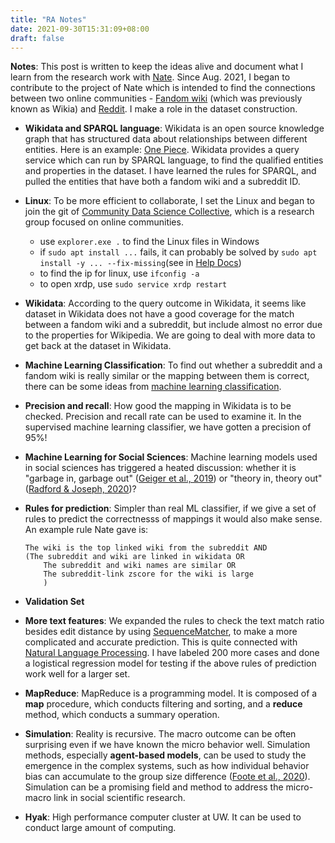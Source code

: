```yaml
---
title: "RA Notes"
date: 2021-09-30T15:31:09+08:00
draft: false
---
```


**Notes**: This post is written to keep the ideas alive and document what I learn from the research work with [Nate](https://teblunthuis.cc). Since Aug. 2021, I began to contribute to the project of Nate which is intended to find the connections between two online communities - [Fandom wiki](https://www.fandom.com/explore) (which was previously known as Wikia) and [Reddit](www.reddit.com). I make a role in the dataset construction.

- **Wikidata and SPARQL language**: Wikidata is an open source knowledge graph that has structured data about relationships between different entities. Here is an example: [One Piece](https://www.wikidata.org/wiki/Q673). Wikidata provides a query service which can run by SPARQL language, to find the qualified entities and properties in the dataset. I have learned the rules for SPARQL, and pulled the entities that have both a fandom wiki and a subreddit ID. 
- **Linux**: To be more efficient to collaborate, I set the Linux and began to join the git of [Community Data Science Collective](https://wiki.communitydata.science/Main_Page), which is a research group focused on online communities. 
	- use `explorer.exe .` to find the Linux files in Windows
	- if `sudo apt install ...` fails, it can probably be solved by `sudo apt install -y ... --fix-missing`(see in [Help Docs](https://help.aliyun.com/knowledge_detail/41205.html?spm=a2c6h.13066369.0.0.21837b3ejhCgyA)) 
	- to find the ip for linux, use `ifconfig -a`
	- to open xrdp, use `sudo service xrdp restart`
- **Wikidata**: According to the query outcome in Wikidata, it seems like dataset in Wikidata does not have a good coverage for the match between a fandom wiki and a subreddit, but include almost no error due to the properties for Wikipedia. We are going to deal with more data to get back at the dataset in Wikidata.

- **Machine Learning Classification**: To find out whether a subreddit and a fandom wiki is really similar or the mapping between them is correct, there can be some ideas from [machine learning classification](https://machinelearningmastery.com/types-of-classification-in-machine-learning/).


- **Precision and recall**: How good the mapping in Wikidata is to be checked. Precision and recall rate can be used to examine it. In the supervised machine learning classifier, we have gotten a precision of 95%!

- **Machine Learning for Social Sciences**: Machine learning models used in social sciences has triggered a heated discussion: whether it is "garbage in, garbage out" ([Geiger et al., 2019](https://doi.org/10.1145/3351095.3372862)) or "theory in, theory out" ([Radford & Joseph, 2020](https://doi.org/10.3389/fdata.2020.00018))?

- **Rules for prediction**: Simpler than real ML classifier, if we give a set of rules to predict the correctnesss of mappings it would also make sense. An example rule Nate gave is:
	
	```
	The wiki is the top linked wiki from the subreddit AND
	(The subreddit and wiki are linked in wikidata OR
		The subreddit and wiki names are similar OR
		The subreddit-link zscore for the wiki is large
		)
	````
- **Validation Set**

- **More text features**: We expanded the rules to check the text match ratio besides edit distance by using [SequenceMatcher](https://towardsdatascience.com/sequencematcher-in-python-6b1e6f3915fc), to make a more complicated and accurate prediction. This is quite connected with [Natural Language Processing](https://en.wikipedia.org/wiki/Natural_language_processing). I have labeled 200 more cases and done a logistical regression model for testing if the above rules of prediction work well for a larger set.
	
- **MapReduce**: MapReduce is a programming model. It is composed of a **map** procedure, which conducts filtering and sorting, and a **reduce** method, which conducts a summary operation. 

- **Simulation**: Reality is recursive. The macro outcome can be often surprising even if we have known the micro behavior well. Simulation methods, especially **agent-based models**, can be used to study the emergence in the complex systems, such as how individual behavior bias can accumulate to the group size difference ([Foote et al., 2020](https://arxiv.org/abs/2006.03119v1)). Simulation can be a promising field and method to address the micro-macro link in social scientific research.

- **Hyak**: High performance computer cluster at UW. It can be used to conduct large amount of computing.


